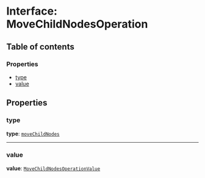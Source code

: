 # Interface: MoveChildNodesOperation

## Table of contents

### Properties

* [type](/auto-docs/fixed-layout-editor/interfaces/MoveChildNodesOperation.md#type)
* [value](/auto-docs/fixed-layout-editor/interfaces/MoveChildNodesOperation.md#value)

## Properties

### type

**type**: [`moveChildNodes`](/auto-docs/fixed-layout-editor/enums/OperationType.md#movechildnodes)

***

### value

**value**: [`MoveChildNodesOperationValue`](/auto-docs/fixed-layout-editor/interfaces/MoveChildNodesOperationValue.md)
